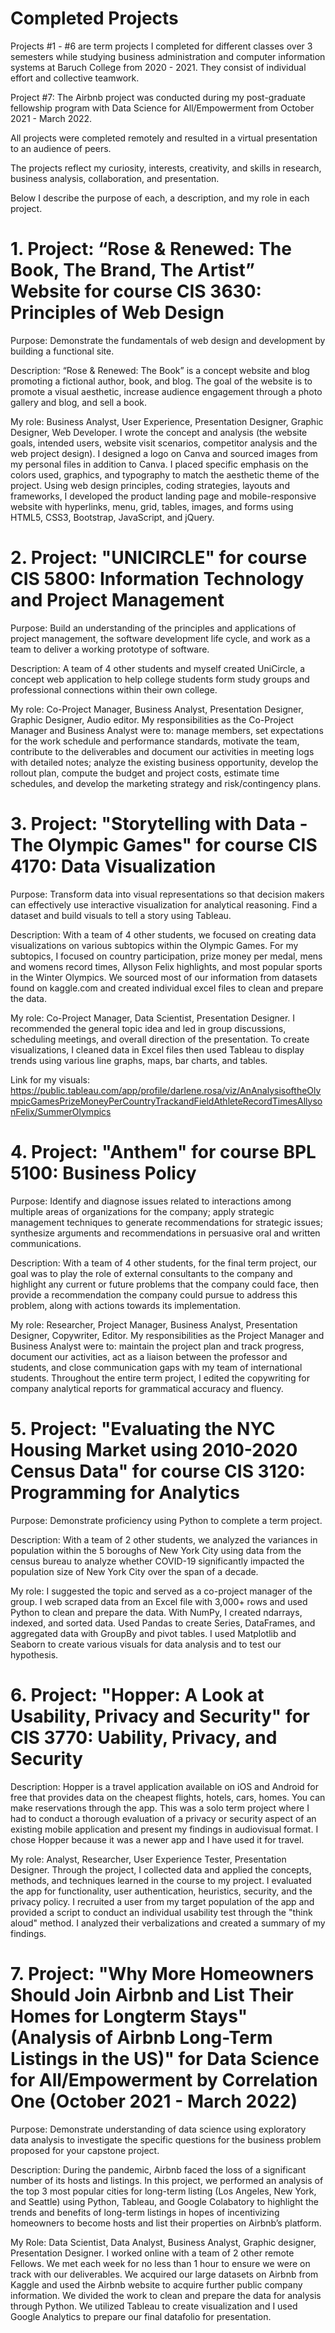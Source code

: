 # Completed Projects
Projects #1 - #6 are term projects I completed for different classes over 3 semesters while studying business administration and computer information systems at Baruch College from 2020 - 2021. They consist of individual effort and collective teamwork.

Project #7: The Airbnb project was conducted during my post-graduate fellowship program with Data Science for All/Empowerment from October 2021 - March 2022.

All projects were completed remotely and resulted in a virtual presentation to an audience of peers.

The projects reflect my curiosity, interests, creativity, and skills in research, business analysis, collaboration, and presentation.

Below I describe the purpose of each, a description, and my role in each project.


# 1. Project: “Rose & Renewed: The Book, The Brand, The Artist” Website for course CIS 3630:  Principles of Web Design
Purpose:  Demonstrate the fundamentals of web design and development by building a functional site.

Description: “Rose & Renewed: The Book” is a concept website and blog promoting a fictional author, book, and blog. The goal of the website is to promote a visual aesthetic, increase audience engagement through a photo gallery and blog, and sell a book.

My role:  Business Analyst, User Experience, Presentation Designer, Graphic Designer, Web Developer. 
I wrote the concept and analysis (the website goals, intended users, website visit scenarios, competitor analysis and the web project design).
I designed a logo on Canva and sourced images from my personal files in addition to Canva. I placed specific emphasis on the colors used, graphics, and typography to match the aesthetic theme of the project. Using web design principles, coding strategies, layouts and frameworks, I developed the product landing page and mobile-responsive website with hyperlinks, menu, grid, tables, images, and forms using HTML5, CSS3, Bootstrap, JavaScript, and jQuery.  

# 2.  Project: "UNICIRCLE" for course CIS 5800:  Information Technology and Project Management
Purpose:  Build an understanding of the principles and applications of project management, the software development life cycle, and work as a team to deliver a working prototype of software.

Description:  A team of 4 other students and myself created UniCircle, a concept web application to help college students form study groups and professional connections within their own college. 

My role:  Co-Project Manager, Business Analyst, Presentation Designer, Graphic Designer, Audio editor. My responsibilities as the Co-Project Manager and Business Analyst were to: manage members, set expectations for the work schedule and performance standards, motivate the team, contribute to the deliverables and document our activities in meeting logs with detailed notes; analyze the existing business opportunity, develop the rollout plan, compute the budget and project costs, estimate time schedules, and develop the marketing strategy and risk/contingency plans.

# 3.  Project: "Storytelling with Data - The Olympic Games" for course CIS 4170:  Data Visualization                       
Purpose:  Transform data into visual representations so that decision makers can effectively use interactive visualization for analytical reasoning. Find a dataset and build visuals to tell a story using Tableau. 

Description:  With a team of 4 other students, we focused on creating data visualizations on various subtopics within the Olympic Games. For my subtopics, I focused on country participation, prize money per medal, mens and womens record times, Allyson Felix highlights, and most popular sports in the Winter Olympics. We sourced most of our information from datasets found on kaggle.com and created individual excel files to clean and prepare the data.

My role:  Co-Project Manager, Data Scientist, Presentation Designer. I recommended the general topic idea and led in group discussions, scheduling meetings, and overall direction of the presentation. To create visualizations, I cleaned data in Excel files then used Tableau to display trends using various line graphs, maps, bar charts, and tables.

Link for my visuals: https://public.tableau.com/app/profile/darlene.rosa/viz/AnAnalysisoftheOlympicGamesPrizeMoneyPerCountryTrackandFieldAthleteRecordTimesAllysonFelix/SummerOlympics

# 4.  Project: "Anthem" for course BPL 5100:  Business Policy
Purpose: Identify and diagnose issues related to interactions among multiple areas of organizations for the company; apply strategic management techniques to generate recommendations for strategic issues; synthesize arguments and recommendations in persuasive oral and written communications.

Description:  With a team of 4 other students, for the final term project, our goal was to play the role of external consultants to the company and highlight any current or future problems that the company could face, then provide a recommendation the company could pursue to address this problem, along with actions towards its implementation.

My role: Researcher, Project Manager, Business Analyst, Presentation Designer, Copywriter, Editor. My responsibilities as the Project Manager and Business Analyst were to: maintain the project plan and track progress, document our activities, act as a liaison between the professor and students, and close communication gaps with my team of international students. Throughout the entire term project, I edited the copywriting for company analytical reports for grammatical accuracy and fluency.

# 5. Project: "Evaluating the NYC Housing Market using 2010-2020 Census Data" for course CIS 3120:  Programming for Analytics            
Purpose:  Demonstrate proficiency using Python to complete a term project.

Description:  With a team of 2 other students, we analyzed the variances in population within the 5 boroughs of New York City using data from the census bureau to analyze whether COVID-19 significantly impacted the population size of New York City over the span of a decade.

My role:  I suggested the topic and served as a co-project manager of the group. I web scraped data from an Excel file with 3,000+ rows and used Python to clean and prepare the data. With NumPy, I created ndarrays, indexed, and sorted data. Used Pandas to create Series, DataFrames, and aggregated data with GroupBy and pivot tables. I used Matplotlib and Seaborn to create various visuals for data analysis and to test our hypothesis. 

# 6. Project: "Hopper: A Look at Usability, Privacy and Security" for CIS 3770: Uability, Privacy, and Security

Description: Hopper is a travel application available on iOS and Android for free that provides data on the cheapest flights, hotels, cars, homes. You can make reservations through the app. This was a solo term project where I had to conduct a thorough evaluation of a privacy or security aspect of an existing mobile application and present my findings in audiovisual format. I chose Hopper because it was a newer app and I have used it for travel.

My role: Analyst, Researcher, User Experience Tester, Presentation Designer. Through the project, I collected data and applied the concepts, methods, and techniques learned in the course to my project. I evaluated the app for functionality, user authentication, heuristics, security, and the privacy policy. I recruited a user from my target population of the app and provided a script to conduct an individual usability test through the "think aloud" method. I analyzed their verbalizations and created a summary of my findings.


# 7. Project: "Why More Homeowners Should Join Airbnb and List Their Homes for Longterm Stays" (Analysis of Airbnb Long-Term Listings in the US)" for Data Science for All/Empowerment by Correlation One (October 2021 - March 2022)
Purpose:  Demonstrate understanding of data science using exploratory data analysis to investigate the specific questions for the business problem proposed for your capstone project.

Description:  During the pandemic, Airbnb faced the loss of a significant number of its hosts and listings.  In this project, we performed an analysis of the top 3 most popular cities for long-term listing (Los Angeles, New York, and Seattle) using Python, Tableau, and Google Colabatory to highlight the trends and benefits of long-term listings in hopes of incentivizing homeowners to become hosts and list their properties on Airbnb’s platform.

My Role:  Data Scientist, Data Analyst, Business Analyst, Graphic designer, Presentation Designer. I worked online with a team of 2 other remote Fellows. We met each week for no less than 1 hour to  ensure we were on track with our deliverables. We acquired our large datasets on Airbnb from Kaggle and used the Airbnb website to acquire further public company information. We divided the work to clean and prepare the data for analysis through Python. We utilized Tableau to create visualization and I used Google Analytics to prepare our final datafolio for presentation.
